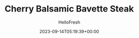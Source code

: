 ---
draft: true # Use this only for setting draft status
hidden: false # Use this to hide unwanted recipes
slug: # <post-title>
title: 'Cherry Balsamic Bavette Steak'
description: "Steak dinner as you know it has officially been fancified with French flavors. Le menu: Seared bavette drizzled with a savory-sweet pan sauce. Roasted, Herbs de Provence-scented fingerlings. Tender Brussels sprouts and tangy, balsamic-roasted onion. Beat that, Parisian bistros!"
image: https://img.hellofresh.com/f_auto,fl_lossy,q_auto,w_1200/hellofresh_s3/image/cherry-balsamic-bavette-steak-bdf42aa5.jpg
date: 2023-09-14T05:19:39+00:00
author: HelloFresh

tags: []
categories: "main course"
cuisines: "American"
allergens: ['Milk']

calories: 950
preptime: ['35 minutes', '10 minutes']
cooktime: # 180 = 3 Hours | In minutes
totaltime: PT35M
servings: 2

links:
  - description: "Steak dinner as you know it has officially been fancified with French flavors. Le menu: Seared bavette drizzled with a savory-sweet pan sauce. Roasted, Herbs de Provence-scented fingerlings. Tender Brussels sprouts and tangy, balsamic-roasted onion. Beat that, Parisian bistros!"
    website: https://www.hellofresh.com/recipes/cherry-balsamic-bavette-steak-60eef3024de12f2684399eed
    image: https://img.hellofresh.com/f_auto,fl_lossy,q_auto,w_1200/hellofresh_s3/image/cherry-balsamic-bavette-steak-bdf42aa5.jpg
 
weight: # 1 | You can add weight to some posts to override the default sorting (date descending)

comments: false # Keep False

ingredients: ['12 ounce Fingerling Potatoes', '1 tablespoon Herbes de Provence', '1 unit Red Onion', '5 teaspoon Balsamic Vinegar', '8 ounce Brussels Sprouts', '10 ounce Bavette Steak', '1 ounce Dried Cherries', '1 unit Cherry Preserves', '1 unit Beef Demi-Glace', '1 teaspoon Olive Oil', '2 tablespoon Cooking Oil', '2 tablespoon Butter', ' Salt', ' Pepper']

instructionTitles: ['Prep Potatoes', 'Roast Potatoes and Shallot', 'Roast Brussels Sprouts', 'Cook Steak', 'Make Pan Sauce', 'Finish & Serve']
instructions: ['• Adjust racks to middle and top positions and preheat oven to 450 degrees. Wash and dry produce. • Halve potatoes lengthwise. Toss on a baking sheet with a large drizzle of oil, 1 tsp Herbes de Provence (2 tsp for 4 servings), salt, and pepper. (Use the rest of the Herbes de Provence as you like.) Arrange potatoes cut sides down.', '• Halve, peel, and thinly slice half the onion (whole onion for 4 servings). • Toss sliced onion on a piece of foil with a drizzle of olive oil, half the vinegar (you’ll use the rest later), salt, and pepper. Cinch into a packet and place on sheet with potatoes. • Roast on middle rack until potatoes and onion are tender, 20-25 minutes.', '• Meanwhile, trim and halve Brussels sprouts lengthwise. Toss on a second baking sheet with a large drizzle of oil, salt, and pepper. Arrange cut sides down. • Roast on top rack until tender and slightly crispy, 18-22 minutes.', '• While veggies roast, pat steak* dry with paper towels; season all over with salt and pepper. • Heat a drizzle of oil in a large pan over medium-high heat. Add steak and cook to desired doneness, adding 1 TBSP butter to pan after flipping, 5-7 minutes per side. • Turn off heat; transfer to a cutting board to rest.', '• Heat a drizzle of oil in same pan over medium-high heat. Add cherries and cook until slightly softened, 30 seconds. • Stir in preserves, demi-glace, remaining vinegar, ¼ cup water (1⁄3 cup for 4 servings), and any resting juices from steak. Simmer until thickened, 3-5 minutes. • Turn off heat and stir in 1 TBSP butter. Season with pepper.', '• Toss together roasted Brussels sprouts and sliced onion (along with any roasting juices from foil packet). • Thinly slice steak against the grain. • Divide veggies, steak, and potatoes between plates. Top steak with sauce and serve.']
---